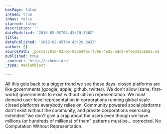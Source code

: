 ```yaml
---
hasPage: false
inFeed: true
inNav: false
starred: false
description: ''
dateModified: '2016-02-05T04:43:19.556Z'
title: ''
datePublished: '2016-02-05T04:43:20.043Z'
author: []
sourcePath: _posts/2016-02-05-885584ec-f30e-4e25-adc9-efe032a50a8a.md
published: true
_context: 'http://schema.org'
_type: MediaObject

---
```

All this gets back to a bigger trend we see these days: closed platforms are like governments (google, apple, github, twitter). We don't allow (sane, first-world) governments to exist without citizen representation. We must demand user-level representation in corporations running global scale closed platforms everybody relies on. Community powered social platforms don't exist without the community, and private corporations exercising extended "we don't give a crap about the users even though we have millions (or hundreds of millions) of them" patterns must be... corrected.
No Computation Without Representation.